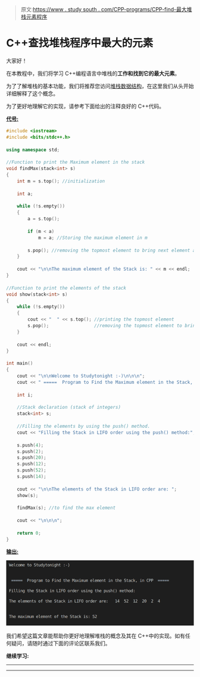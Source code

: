 > 原文:[https://www . study south . com/CPP-programs/CPP-find-最大堆栈元素程序](https://www.studytonight.com/cpp-programs/cpp-find-the-largest-element-of-the-stack-program)

# C++查找堆栈程序中最大的元素

大家好！

在本教程中，我们将学习 C++编程语言中堆栈的**工作和找到它的最大元素**。

为了了解堆栈的基本功能，我们将推荐您访问[堆栈数据结构](https://www.studytonight.com/data-structures/stack-data-structure)，在这里我们从头开始详细解释了这个概念。

为了更好地理解它的实现，请参考下面给出的注释良好的 C++代码。

<u>**代号:**</u>

```cpp
#include <iostream>
#include <bits/stdc++.h>

using namespace std;

//Function to print the Maximum element in the stack
void findMax(stack<int> s)
{
    int m = s.top(); //initialization

    int a;

    while (!s.empty())
    {
        a = s.top();

        if (m < a)
            m = a; //Storing the maximum element in m

        s.pop(); //removing the topmost element to bring next element at the top
    }

    cout << "\n\nThe maximum element of the Stack is: " << m << endl;
}

//Function to print the elements of the stack
void show(stack<int> s)
{
    while (!s.empty())
    {
        cout << "  " << s.top(); //printing the topmost element
        s.pop();                 //removing the topmost element to bring next element at the top
    }

    cout << endl;
}

int main()
{
    cout << "\n\nWelcome to Studytonight :-)\n\n\n";
    cout << " =====  Program to Find the Maximum element in the Stack, in CPP  ===== \n\n";

    int i;

    //Stack declaration (stack of integers)
    stack<int> s;

    //Filling the elements by using the push() method.
    cout << "Filling the Stack in LIFO order using the push() method:"; //LIFO= Last In First Out

    s.push(4);
    s.push(2);
    s.push(20);
    s.push(12);
    s.push(52);
    s.push(14);

    cout << "\n\nThe elements of the Stack in LIFO order are: ";
    show(s);

    findMax(s); //to find the max element

    cout << "\n\n\n";

    return 0;
} 
```

<u>**输出:**</u>

![C++ Stack Max](img/79268a1117af7bcaecd9eae340b3fa65.png)

我们希望这篇文章能帮助你更好地理解堆栈的概念及其在 C++中的实现。如有任何疑问，请随时通过下面的评论区联系我们。

**继续学习:**

* * *

* * *